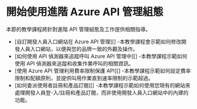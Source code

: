 <properties 
    pageTitle="開始使用進階 Azure API 管理組態" 
    description="了解如何追蹤呼叫、設定速率限制和配額原則，以及自訂開發人員入口網站。" 
    services="api-management" 
    documentationCenter="" 
    authors="steved0x" 
    manager="dwrede" 
    editor=""/>

<tags 
    ms.service="api-management" 
    ms.workload="mobile" 
    ms.tgt_pltfrm="na" 
    ms.devlang="na" 
    ms.topic="article" 
    ms.date="12/07/2015" 
    ms.author="sdanie"/>

# 開始使用進階 Azure API 管理組態

本節的教學課程將針對進階 API 管理組態及工作提供相關指導。

-   [自訂開發人員入口網站在 Azure API 管理][] -本教學課程會示範如何修改開發人員入口網站，以便與您的品牌一致的外觀及操作。
-   [如何使用 API 偵測器來追蹤呼叫 Azure API 管理中][] -本教學課程示範如何使用 API 偵測器來追蹤和收集作業呼叫的相關資訊。
-   [使用 Azure API 管理利用費率限制保護 API][] -本教學課程示範如何設定費率限制和配額原則，並提供叫用作業直到速率限制的示範超過。
-   [如何委派使用者註冊和產品訂閱][] -本教學課程示範如何使用您現有的網站來處理開發人員登-入/註冊和產品訂閱，而非使用開發人員入口網站中的內建的功能。


[Customizing the developer portal in Azure API Management]: api-management-customize-portal.md

[How to use the API Inspector to trace calls in Azure API Management]: api-management-howto-api-inspector.md

[Protect your API with rate limits using Azure API Management]: api-management-howto-product-with-rules.md

[How to delegate user registration and product subscription]: api-management-howto-setup-delegation.md

 
